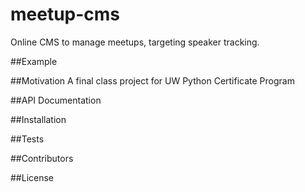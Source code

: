 # meetup-cms

Online CMS to manage meetups, targeting speaker tracking.

##Example


##Motivation
A final class project for UW Python Certificate Program

##API Documentation

##Installation

##Tests

##Contributors

##License